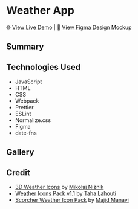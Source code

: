 # Weather App

🌐 [View Live Demo]() | 🎨 [View Figma Design Mockup](https://www.figma.com/design/OmjFS9xxUZnGE5xoWucLV7/Weather-App?node-id=0-1&p=f&t=aOSgGDqqiZ7Qm8Ez-0)

## Summary

## Technologies Used
- JavaScript
- HTML
- CSS
- Webpack
- Prettier
- ESLint
- Normalize.css
- Figma
- date-fns

## Gallery

## Credit
- [3D Weather Icons](https://dribbble.com/shots/16526395-3D-Weather-Icons) by [Mikołaj Niżnik](https://dribbble.com/mniznik)
- [Weather Icons Pack v1.1](https://dribbble.com/shots/16445086--Weather-Icons-Pack-v1-1) by [Taha Lahouti](https://dribbble.com/TahaTH)
- [Scorcher Weather Icon Pack](https://dribbble.com/shots/23959836-Scorcher-Weather-icon-pack-NEW) by [Majid Manavi](https://dribbble.com/majidart73)